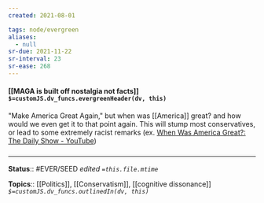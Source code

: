 ```yaml
---
created: 2021-08-01

tags: node/evergreen
aliases:
  - null
sr-due: 2021-11-22
sr-interval: 23
sr-ease: 268
---
```


#### [[MAGA is built off nostalgia not facts]] `$=customJS.dv_funcs.evergreenHeader(dv, this)`

"Make America Great Again," but when was [[America]] great? and how would we even get it to that point again. This will stump most conservatives, or lead to some extremely racist remarks (ex. [When Was America Great?: The Daily Show - YouTube](https://youtu.be/uVQvWwHM5kM))

### <hr class="footnote"/>

**Status**:: #EVER/SEED
*edited `=this.file.mtime`*

**Topics**:: [[Politics]], [[Conservatism]], [[cognitive dissonance]]
*`$=customJS.dv_funcs.outlinedIn(dv, this)`*

